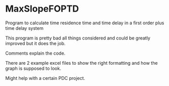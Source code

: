 # MaxSlopeFOPTD
Program to calculate time residence time and time delay in a first order plus time delay system

This program is pretty bad all things considered and could be greatly improved but it does the job. 

Comments explain the code.

There are 2 example excel files to show the right formatting and how the graph is supposed to look.

Might help with a certain PDC project.
